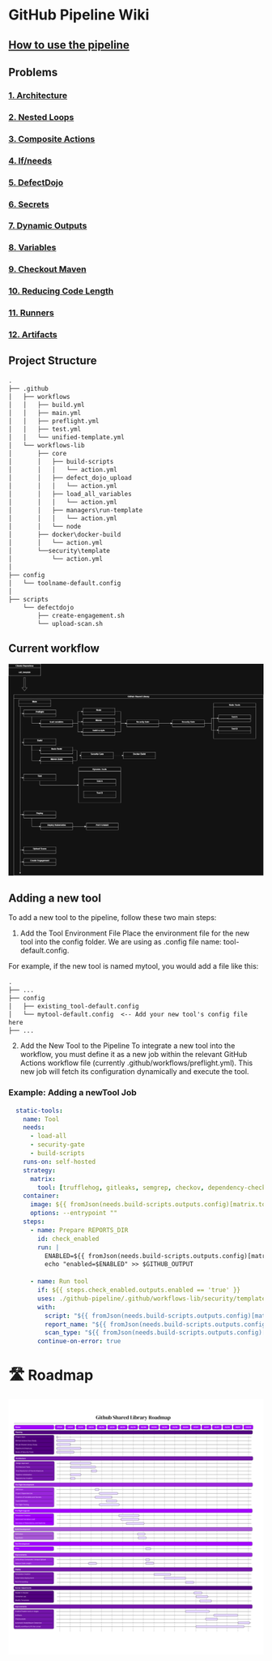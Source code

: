 # GitHub Pipeline Wiki
## [How to use the pipeline](./docs/user_guide/how_to.md)
## Problems
### [1. Architecture](./docs/problems/architecture.md)
### [2. Nested Loops](./docs/problems/nested_loops.md)
### [3. Composite Actions](./docs/problems/composite_actions.md)
### [4. If/needs](./docs/problems/ifneeds.md)
### [5. DefectDojo](./docs/problems/defectdojo.md)
### [6. Secrets](./docs/problems/secrets.md)
### [7. Dynamic Outputs](./docs/problems/dynamic-outputs.md)
### [8. Variables](./docs/problems/variables.md)
### [9. Checkout Maven](./docs/problems/checkout-maven.md)
### [10. Reducing Code Length](./docs/problems/reducing-code-length.md)
### [11. Runners](./docs/problems/runner.md)
### [12. Artifacts](./docs/problems/artifacts.md)
## Project Structure
```plaintext
.
├── .github
│   ├── workflows
│   │   ├── build.yml
│   │   ├── main.yml
│   │   ├── preflight.yml
│   │   ├── test.yml
│   │   └── unified-template.yml
│   └── workflows-lib
│       ├── core
│       │   ├── build-scripts
│       │   │   └── action.yml
│       │   ├── defect_dojo_upload
│       │   │   └── action.yml
│       │   ├── load_all_variables
│       │   │   └── action.yml
│       │   ├── managers\run-template
│       │   │   └── action.yml
│       │   └── node
│       ├── docker\docker-build 
│       │   └── action.yml
│       └──security\template       
│           └── action.yml
│   
├── config
│   └── toolname-default.config
│
├── scripts
    └── defectdojo
        ├── create-engagement.sh
        └── upload-scan.sh
```
## Current workflow
![Current workflow](/docs/assets/design/workflow_example.png)

## Adding a new tool
To add a new tool to the pipeline, follow these two main steps:

1. Add the Tool Environment File
Place the environment file for the new tool into the config folder. We are using as .config file name: tool-default.config.

For example, if the new tool is named mytool, you would add a file like this:
```plaintext
.
├── ...
├── config
│   ├── existing_tool-default.config
│   └── mytool-default.config  <-- Add your new tool's config file here
├── ...
```

2. Add the New Tool to the Pipeline
To integrate a new tool into the workflow, you must define it as a new job within the relevant GitHub Actions workflow file (currently .github/workflows/preflight.yml). This new job will fetch its configuration dynamically and execute the tool.

### Example: Adding a newTool Job
```yaml
  static-tools:
    name: Tool
    needs: 
      - load-all
      - security-gate
      - build-scripts
    runs-on: self-hosted
    strategy:
      matrix:
        tool: [trufflehog, gitleaks, semgrep, checkov, dependency-check, kics] # Add the tool name here
    container:
      image: ${{ fromJson(needs.build-scripts.outputs.config)[matrix.tool].IMAGE }} 
      options: --entrypoint "" 
    steps:
      - name: Prepare REPORTS_DIR
        id: check_enabled
        run: |
          ENABLED=${{ fromJson(needs.build-scripts.outputs.config)[matrix.tool].ENABLED_SEC_TOOL }}
          echo "enabled=$ENABLED" >> $GITHUB_OUTPUT

      - name: Run tool
        if: ${{ steps.check_enabled.outputs.enabled == 'true' }}  
        uses: ./github-pipeline/.github/workflows-lib/security/template
        with: 
          script: "${{ fromJson(needs.build-scripts.outputs.config)[matrix.tool].SCRIPT }}"
          report_name: "${{ fromJson(needs.build-scripts.outputs.config)[matrix.tool].JOB_NAME }}.${{ fromJson(needs.build-scripts.outputs.config)[matrix.tool].FORMAT }}"
          scan_type: "${{ fromJson(needs.build-scripts.outputs.config)[matrix.tool].SCAN_TYPE }}"
        continue-on-error: true
```

# 🛣️ Roadmap
![Roadmap](/docs/assets/roadmap/roadmap.png)
